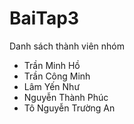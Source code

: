 # BaiTap3
Danh sách thành viên nhóm
- Trần Minh Hồ
- Trần Công Minh
- Lâm Yến Như
- Nguyễn Thành Phúc
- Tô Nguyễn Trường An
